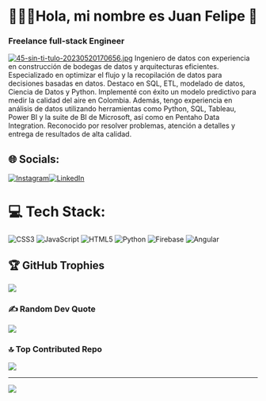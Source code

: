 # 👨🏻‍💻Hola, mi nombre es Juan Felipe  👋
### Freelance full-stack Engineer
[![45-sin-ti-tulo-20230520170656.jpg](https://i.postimg.cc/P5JWdc53/45-sin-ti-tulo-20230520170656.jpg)](https://postimg.cc/bZXDTmbk)
Ingeniero de datos con experiencia en construcción de bodegas de
datos y arquitecturas eficientes. Especializado en optimizar el flujo y la
recopilación de datos para decisiones basadas en datos. Destaco en
SQL, ETL, modelado de datos, Ciencia de Datos y Python. Implementé
con éxito un modelo predictivo para medir la calidad del aire en
Colombia. Además, tengo experiencia en análisis de datos utilizando
herramientas como Python, SQL, Tableau, Power BI y la suite de BI de
Microsoft, así como en Pentaho Data Integration. Reconocido por
resolver problemas, atención a detalles y entrega de resultados de alta
calidad.<br>


## 🌐 Socials:
[![Instagram](https://img.shields.io/badge/Instagram-%23E4405F.svg?logo=Instagram&logoColor=white)](https://instagram.com/https://www.instagram.com/juanfcode.col/)[![LinkedIn](https://img.shields.io/badge/LinkedIn-%230077B5.svg?logo=linkedin&logoColor=white)](https://www.linkedin.com/in/juan-felipe-jim%C3%A9nez-lozada-6300b6228/)

# 💻 Tech Stack:
![CSS3](https://img.shields.io/badge/css3-%231572B6.svg?style=for-the-badge&logo=css3&logoColor=white) ![JavaScript](https://img.shields.io/badge/javascript-%23323330.svg?style=for-the-badge&logo=javascript&logoColor=%23F7DF1E) ![HTML5](https://img.shields.io/badge/html5-%23E34F26.svg?style=for-the-badge&logo=html5&logoColor=white) ![Python](https://img.shields.io/badge/python-3670A0?style=for-the-badge&logo=python&logoColor=ffdd54) ![Firebase](https://img.shields.io/badge/firebase-%23039BE5.svg?style=for-the-badge&logo=firebase) ![Angular](https://img.shields.io/badge/angular-%23DD0031.svg?style=for-the-badge&logo=angular&logoColor=white)

## 🏆 GitHub Trophies
![](https://github-profile-trophy.vercel.app/?username=JuanFCode&theme=radical&no-frame=false&no-bg=false&margin-w=4)

### ✍️ Random Dev Quote
![](https://quotes-github-readme.vercel.app/api?type=horizontal&theme=radical)

### 🔝 Top Contributed Repo
![](https://github-contributor-stats.vercel.app/api?username=JuanFCode&limit=5&theme=dracula&combine_all_yearly_contributions=true)

---
[![](https://visitcount.itsvg.in/api?id=JuanFCode&icon=8&color=0)](https://visitcount.itsvg.in)

<!-- Proudly created with GPRM ( https://gprm.itsvg.in ) -->
